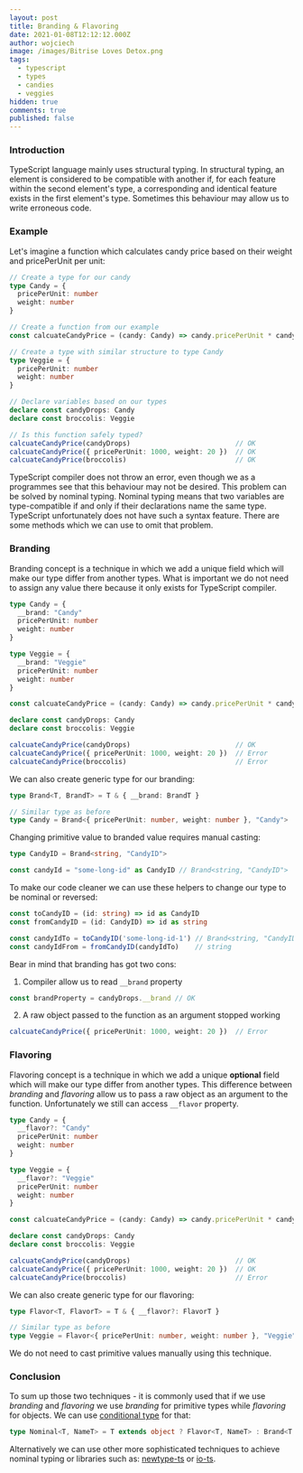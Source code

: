 ```yaml
---
layout: post
title: Branding & Flavoring
date: 2021-01-08T12:12:12.000Z
author: wojciech
image: /images/Bitrise Loves Detox.png
tags:
  - typescript
  - types
  - candies
  - veggies
hidden: true 
comments: true 
published: false
---
```


### Introduction

TypeScript language mainly uses structural typing. In structural typing, an element is considered to be compatible 
with another if, for each feature within the second element's type, a corresponding and identical feature exists in the 
first element's type. Sometimes this behaviour may allow us to write erroneous code. 

### Example

Let's imagine a function which calculates candy price based on their weight and pricePerUnit per unit:

```typescript
// Create a type for our candy
type Candy = {
  pricePerUnit: number
  weight: number
}

// Create a function from our example
const calcuateCandyPrice = (candy: Candy) => candy.pricePerUnit * candy.weight

// Create a type with similar structure to type Candy
type Veggie = {
  pricePerUnit: number
  weight: number
}

// Declare variables based on our types
declare const candyDrops: Candy
declare const broccolis: Veggie

// Is this function safely typed? 
calcuateCandyPrice(candyDrops)                          // OK 
calcuateCandyPrice({ pricePerUnit: 1000, weight: 20 })  // OK 
calcuateCandyPrice(broccolis)                           // OK 
```

TypeScript compiler does not throw an error, even though we as a programmes see that this behaviour may not be desired. 
This problem can be solved by nominal typing. Nominal typing means that two variables are type-compatible if and only if 
their declarations name the same type. TypeScript unfortunately does not have such a syntax feature. There are some 
methods which we can use to omit that problem. 

### Branding

Branding concept is a technique in which we add a unique field which will make our type differ from another types. 
What is important we do not need to assign any value there because it only exists for TypeScript compiler. 

```typescript
type Candy = {
  __brand: "Candy"
  pricePerUnit: number
  weight: number
}

type Veggie = {
  __brand: "Veggie"
  pricePerUnit: number
  weight: number
}

const calcuateCandyPrice = (candy: Candy) => candy.pricePerUnit * candy.weight

declare const candyDrops: Candy
declare const broccolis: Veggie

calcuateCandyPrice(candyDrops)                          // OK 
calcuateCandyPrice({ pricePerUnit: 1000, weight: 20 })  // Error
calcuateCandyPrice(broccolis)                           // Error
```

We can also create generic type for our branding: 

```typescript
type Brand<T, BrandT> = T & { __brand: BrandT }

// Similar type as before
type Candy = Brand<{ pricePerUnit: number, weight: number }, "Candy">
```

Changing primitive value to branded value requires manual casting:

```typescript
type CandyID = Brand<string, "CandyID">

const candyId = "some-long-id" as CandyID // Brand<string, "CandyID">
```

To make our code cleaner we can use these helpers to change our type to be nominal or reversed: 

```typescript
const toCandyID = (id: string) => id as CandyID
const fromCandyID = (id: CandyID) => id as string

const candyIdTo = toCandyID('some-long-id-1') // Brand<string, "CandyID">
const candyIdFrom = fromCandyID(candyIdTo)    // string
```

Bear in mind that branding has got two cons:

1. Compiler allow us to read `__brand` property
```typescript
const brandProperty = candyDrops.__brand // OK 
```

2. A raw object passed to the function as an argument stopped working
```typescript
calcuateCandyPrice({ pricePerUnit: 1000, weight: 20 })  // Error
```

### Flavoring

Flavoring concept is a technique in which we add a unique **optional** field which will make our type differ from another 
types. This difference between *branding* and *flavoring* allow us to pass a raw object as an argument to the function. 
Unfortunately we still can access `__flavor` property.

```typescript
type Candy = {
  __flavor?: "Candy"
  pricePerUnit: number
  weight: number
}

type Veggie = {
  __flavor?: "Veggie"
  pricePerUnit: number
  weight: number
}

const calcuateCandyPrice = (candy: Candy) => candy.pricePerUnit * candy.weight

declare const candyDrops: Candy
declare const broccolis: Veggie

calcuateCandyPrice(candyDrops)                          // OK 
calcuateCandyPrice({ pricePerUnit: 1000, weight: 20 })  // OK
calcuateCandyPrice(broccolis)                           // Error
```

We can also create generic type for our flavoring:

```typescript
type Flavor<T, FlavorT> = T & { __flavor?: FlavorT }

// Similar type as before
type Veggie = Flavor<{ pricePerUnit: number, weight: number }, "Veggie">
```

We do not need to cast primitive values manually using this technique.

### Conclusion

To sum up those two techniques - it is commonly used that if we use *branding* and *flavoring* we use *branding* for 
primitive types while *flavoring* for objects. We can use 
[conditional type](https://www.typescriptlang.org/docs/handbook/2/conditional-types.html) for that:

```typescript
type Nominal<T, NameT> = T extends object ? Flavor<T, NameT> : Brand<T, NameT>
```

Alternatively we can use other more sophisticated techniques to achieve nominal typing or libraries such as:
[newtype-ts](https://github.com/gcanti/newtype-ts) or [io-ts](https://github.com/gcanti/io-ts).
